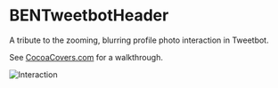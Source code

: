 # BENTweetbotHeader

A tribute to the zooming, blurring profile photo interaction in Tweetbot.

See [CocoaCovers.com](http://cocoacovers.com/blog/2014/03/31/the-zooming-blurring-profile-photo-by-tweetbot/) for a walkthrough.

![Interaction](http://cocoacovers.com/images/1/final.gif)
